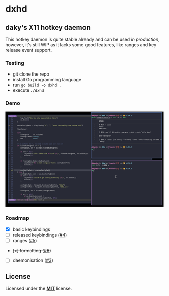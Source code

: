 # dxhd

## daky's X11 hotkey daemon

This hotkey daemon is quite stable already and can be used *in production*, however, it's still WIP as it lacks some good features, like ranges and key release event support.

### Testing

* git clone the repo
* install Go programming language
* run `go build -o dxhd .`
* execute `./dxhd`

### Demo

![demo gif](./dxhd_demo.gif)

### Roadmap

* [x] basic keybindings
* [ ] released keybindings ([#4](https://github.com/dakyskye/dxhd/issues/4))
* [ ] ranges ([#5](https://github.com/dakyskye/dxhd/issues/5))
* ~~[x] formatting ([#6](https://github.com/dakyskye/dxhd/issues/6))~~
* [ ] daemonisation ([#3](https://github.com/dakyskye/dxhd/issues/3))

## License

Licensed under the [**MIT**](https://choosealicense.com/licenses/mit/) license.
